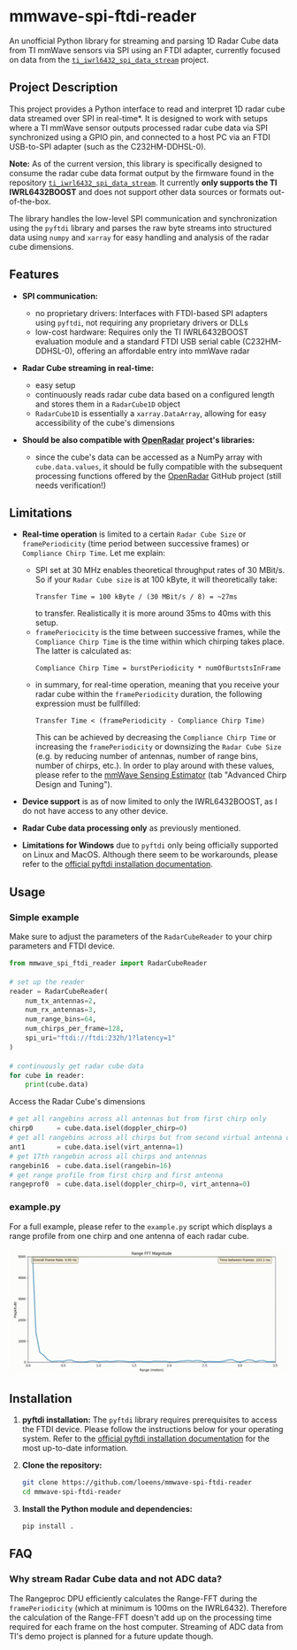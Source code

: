# mmwave-spi-ftdi-reader
An unofficial Python library for streaming and parsing 1D Radar Cube data from TI mmWave sensors via SPI using an FTDI adapter, currently focused on data from the [`ti_iwrl6432_spi_data_stream`](https://github.com/loeens/ti_iwrl6432_spi_data_stream/tree/spi-data-streaming) project.


## Project Description
This project provides a Python interface to read and interpret 1D radar cube data streamed over SPI in real-time*. It is designed to work with setups where a TI mmWave sensor outputs processed radar cube data via SPI synchronized using a GPIO pin, and connected to a host PC via an FTDI USB-to-SPI adapter (such as the C232HM-DDHSL-0).

**Note:** As of the current version, this library is specifically designed to consume the radar cube data format output by the firmware found in the repository [`ti_iwrl6432_spi_data_stream`](https://github.com/loeens/ti_iwrl6432_spi_data_stream). It currently **only supports the TI IWRL6432BOOST** and does not support other data sources or formats out-of-the-box.

The library handles the low-level SPI communication and synchronization using the `pyftdi` library and parses the raw byte streams into structured data using `numpy` and `xarray` for easy handling and analysis of the radar cube dimensions.

## Features
* **SPI communication:** 
    - no proprietary drivers: Interfaces with FTDI-based SPI adapters using `pyftdi`, not requiring any proprietary drivers or DLLs
    - low-cost hardware: Requires only the TI IWRL6432BOOST evaluation module and a standard FTDI USB serial cable (C232HM-DDHSL-0), offering an affordable entry into mmWave radar

* **Radar Cube streaming in real-time:** 
    - easy setup
    - continuously reads radar cube data based on a configured length and stores them in a `RadarCube1D` object
    - `RadarCube1D` is essentially a `xarray.DataArray`, allowing for easy accessibility of the cube's dimensions

* **Should be also compatible with [OpenRadar](https://github.com/PreSenseRadar/OpenRadar) project's libraries:** 
    - since the cube's data can be accessed as a NumPy array with `cube.data.values`, it should be fully compatible with the subsequent processing functions offered by the [OpenRadar](https://github.com/PreSenseRadar/OpenRadar) GitHub project (still needs verification!)
    
 
## Limitations
* **Real-time operation** is limited to a certain `Radar Cube Size` or `framePeriodicity` (time period between successive frames) or `Compliance Chirp Time`. Let me explain:
    - SPI set at 30 MHz enables theoretical throughput rates of 30 MBit/s. So if your `Radar Cube size` is at 100 kByte, it will theoretically take: 
        ```
        Transfer Time = 100 kByte / (30 MBit/s / 8) = ~27ms
        ```
        to transfer. Realistically it is more around 35ms to 40ms with this setup.
    - `framePeriocicity` is the time between successive frames, while the `Compliance Chirp Time` is the time within which chirping takes place. The latter is calculated as:
        ```
        Compliance Chirp Time = burstPeriodicity * numOfBurtstsInFrame
        ```
    - in summary, for real-time operation, meaning that you receive your radar cube within the `framePeriodicity` duration, the following expression must be fullfilled:
        ```
        Transfer Time < (framePeriodicity - Compliance Chirp Time)
        ```
        This can be achieved by decreasing the `Compliance Chirp Time` or increasing the `framePeriodicity` or downsizing the `Radar Cube Size` (e.g. by reducing number of antennas, number of range bins, number of chirps, etc.). In order to play around with these values, please refer to the [mmWave Sensing Estimator](https://dev.ti.com/gallery/view/mmwave/mmWaveSensingEstimator/ver/2.4.1/) (tab "Advanced Chirp Design and Tuning").

* **Device support** is as of now limited to only the IWRL6432BOOST, as I do not have access to any other device.

* **Radar Cube data processing only** as previously mentioned.

* **Limitations for Windows** due to `pyftdi` only being officially supported on Linux and MacOS. Although there seem to be workarounds, please refer to the [official pyftdi installation documentation](https://eblot.github.io/pyftdi/installation.html).

## Usage
### Simple example
Make sure to adjust the parameters of the `RadarCubeReader` to your chirp parameters and FTDI device.
```python
from mmwave_spi_ftdi_reader import RadarCubeReader

# set up the reader
reader = RadarCubeReader(
    num_tx_antennas=2,
    num_rx_antennas=3,
    num_range_bins=64,
    num_chirps_per_frame=128, 
    spi_uri="ftdi://ftdi:232h/1?latency=1"
)

# continuously get radar cube data
for cube in reader:
    print(cube.data)
```

Access the Radar Cube's dimensions
```python
# get all rangebins across all antennas but from first chirp only
chirp0      = cube.data.isel(doppler_chirp=0)
# get all rangebins across all chirps but from second virtual antenna only
ant1        = cube.data.isel(virt_antenna=1)
# get 17th rangebin across all chirps and antennas
rangebin16  = cube.data.isel(rangebin=16)
# get range profile from first chirp and first antenna
rangeprof0  = cube.data.isel(doppler_chirp=0, virt_antenna=0)
```
### example.py
For a full example, please refer to the `example.py` script which displays a range 
profile from one chirp and one antenna of each radar cube.

<img src="images/readme_demo.gif" width="750">

## Installation

1. **pyftdi installation:**
The `pyftdi` library requires prerequisites to access the FTDI device. Please follow the instructions below for your operating system. Refer to the [official pyftdi installation documentation](https://eblot.github.io/pyftdi/installation.html) for the most up-to-date information.

2. **Clone the repository:**
    ```bash
    git clone https://github.com/loeens/mmwave-spi-ftdi-reader
    cd mmwave-spi-ftdi-reader
    ```

3. **Install the Python module and dependencies:**
    ```bash
    pip install .
    ```
## FAQ
### Why stream Radar Cube data and not ADC data?
The Rangeproc DPU efficiently calculates the Range-FFT during the `framePeriodicity` (which at minimum is 100ms on the IWRL6432). Therefore the calculation of the Range-FFT doesn't add up on the processing time required for each frame on the host computer. Streaming of ADC data from TI's demo project is planned for a future update though.

